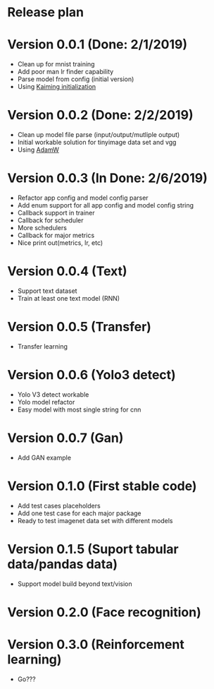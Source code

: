 # Release plan

# Version 0.0.1 (Done: 2/1/2019)
* Clean up for mnist training
* Add poor man lr finder capability
* Parse model from config (initial version)
* Using [Kaiming initialization](https://arxiv.org/abs/1502.01852)

# Version 0.0.2 (Done: 2/2/2019)
* Clean up model file parse (input/output/mutliple output)
* Initial workable solution for tinyimage data set and vgg
* Using [AdamW](https://arxiv.org/pdf/1711.05101.pdf)

# Version 0.0.3 (In Done: 2/6/2019)
* Refactor app config and model config parser
* Add enum support for all app config and model config string
* Callback support in trainer
* Callback for scheduler
* More schedulers
* Callback for major metrics
* Nice print out(metrics, lr, etc)

# Version 0.0.4 (Text)
* Support text dataset
* Train at least one text model (RNN)

# Version 0.0.5 (Transfer)
* Transfer learning

# Version 0.0.6 (Yolo3 detect)
* Yolo V3 detect workable
* Yolo model refactor
* Easy model with most single string for cnn 

# Version 0.0.7 (Gan)
* Add GAN example

# Version 0.1.0 (First stable code)
* Add test cases placeholders
* Add one test case for each major package
* Ready to test imagenet data set with different models

# Version 0.1.5 (Suport tabular data/pandas data)
* Support model build beyond text/vision

# Version 0.2.0 (Face recognition)

# Version 0.3.0 (Reinforcement learning)
* Go???